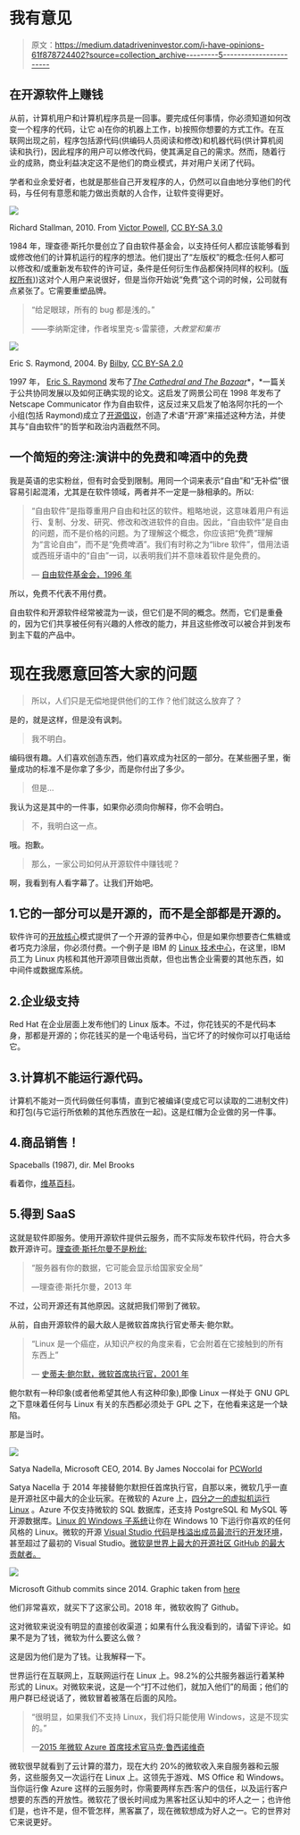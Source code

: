 # 我有意见

> 原文：<https://medium.datadriveninvestor.com/i-have-opinions-61f878724402?source=collection_archive---------5----------------------->

## 在开源软件上赚钱

从前，计算机用户和计算机程序员是一回事。要完成任何事情，你必须知道如何改变一个程序的代码，让它 a)在你的机器上工作，b)按照你想要的方式工作。在互联网出现之前，程序包括源代码(供编码人员阅读和修改)和机器代码(供计算机阅读和执行)，因此程序的用户可以修改代码，使其满足自己的需求。然而，随着行业的成熟，商业利益决定这不是他们的商业模式，并对用户关闭了代码。

学者和业余爱好者，也就是那些自己开发程序的人，仍然可以自由地分享他们的代码，与任何有意愿和能力做出贡献的人合作，让软件变得更好。

![](img/9908e0e7a2b09045468450cc68d4c8a6.png)

Richard Stallman, 2010\. From [Victor Powell](https://commons.wikimedia.org/wiki/User:Vicapowell39), [CC BY-SA 3.0](https://creativecommons.org/licenses/by-sa/3.0/deed.en)

1984 年，理查德·斯托尔曼创立了自由软件基金会，以支持任何人都应该能够看到或修改他们的计算机运行的程序的想法。他们提出了“左版权”的概念:任何人都可以修改和/或重新发布软件的许可证，条件是任何衍生作品都保持同样的权利。([版权所有](https://creativecommons.org/tag/some-rights-reserved/)))这对个人用户来说很好，但是当你开始说“免费”这个词的时候，公司就有点紧张了。它需要重塑品牌。

> “给足眼球，所有的 bug 都是浅的。”
> 
> ——李纳斯定律，作者埃里克·s·雷蒙德，*大教堂和集市*

![](img/7d76e88f2fb4bdec4639dc1d43e1116e.png)

Eric S. Raymond, 2004\. By [Bilby](https://commons.wikimedia.org/wiki/User:Bilby), [CC BY-SA 2.0](https://creativecommons.org/licenses/by-sa/2.0/deed.en)

1997 年， [Eric S. Raymond](http://www.catb.org/~esr/) 发布了[*The Cathedral and The Bazaar*](http://www.catb.org/~esr/writings/cathedral-bazaar/)*，*一篇关于公共协同发展以及如何正确实现的论文。这启发了网景公司在 1998 年发布了 Netscape Communicator 作为自由软件，这反过来又启发了帕洛阿尔托的一个小组(包括 Raymond)成立了[开源倡议](https://opensource.org/history)，创造了术语“开源”来描述这种方法，并使其与“自由软件”的哲学和政治内涵截然不同。

## 一个简短的旁注:演讲中的免费和啤酒中的免费

我是英语的忠实粉丝，但有时会受到限制。用同一个词来表示“自由”和“无补偿”很容易引起混淆，尤其是在软件领域，两者并不一定是一脉相承的。所以:

> “自由软件”是指尊重用户自由和社区的软件。粗略地说，这意味着用户有运行、复制、分发、研究、修改和改进软件的自由。因此，“自由软件”是自由的问题，而不是价格的问题。为了理解这个概念，你应该把“免费”理解为“言论自由”，而不是“免费啤酒”。我们有时称之为“libre 软件”，借用法语或西班牙语中的“自由”一词，以表明我们并不意味着软件是免费的。
> 
> — [自由软件基金会，1996 年](https://www.gnu.org/philosophy/free-sw.html)

所以，免费不代表不用付费。

自由软件和开源软件经常被混为一谈，但它们是不同的概念。然而，它们是重叠的，因为它们共享被任何有兴趣的人修改的能力，并且这些修改可以被合并到发布到主下载的产品中。

# 现在我愿意回答大家的问题

> 所以，人们只是无偿地提供他们的工作？他们就这么放弃了？

是的，就是这样，但是没有讽刺。

> 我不明白。

编码很有趣。人们喜欢创造东西，他们喜欢成为社区的一部分。在某些圈子里，衡量成功的标准不是你拿了多少，而是你付出了多少。

> 但是…

我认为这是其中的一件事，如果你必须向你解释，你不会明白。

> 不，我明白这一点。

哦。抱歉。

> 那么，一家公司如何从开源软件中赚钱呢？

啊，我看到有人看字幕了。让我们开始吧。

## 1.它的一部分可以是开源的，而不是全部都是开源的。

软件许可的[开放核心](https://opencores.org/)模式提供了一个开源的营养中心，但是如果你想要杏仁焦糖或者巧克力涂层，你必须付费。一个例子是 IBM 的 [Linux 技术中心](https://www.ibm.com/support/knowledgecenter/en/linuxonibm/liaab/ibmlinuxintro.htm)，在这里，IBM 员工为 Linux 内核和其他开源项目做出贡献，但也出售企业需要的其他东西，如中间件或数据库系统。

## 2.企业级支持

Red Hat 在企业层面上发布他们的 Linux 版本。不过，你花钱买的不是代码本身，那都是开源的；你花钱买的是一个电话号码，当它坏了的时候你可以打电话给它。

## 3.计算机不能运行源代码。

计算机不能对一页代码做任何事情，直到它被编译(变成它可以读取的二进制文件)和打包(与它运行所依赖的其他东西放在一起)。这是红帽为企业做的另一件事。

## 4.商品销售！

Spaceballs (1987), dir. Mel Brooks

看着你，[维基百科](https://store.wikimedia.org/)。

## 5.得到 SaaS

这就是软件即服务。使用开源软件提供云服务，而不实际发布软件代码，符合大多数开源许可。[理查德·斯托尔曼不是粉丝:](https://gigaom.com/2013/08/06/hactivist-richard-stallman-takes-on-proprietary-software-saas-and-open-source/)

> “服务器有你的数据，它可能会显示给国家安全局”
> 
> —理查德·斯托尔曼，2013 年

不过，公司开源还有其他原因。这就把我们带到了微软。

从前，自由开源软件的最大敌人是微软首席执行官史蒂夫·鲍尔默。

> “Linux 是一个癌症，从知识产权的角度来看，它会附着在它接触到的所有东西上”
> 
> — [史蒂夫·鲍尔默，微软首席执行官，2001 年](https://www.theregister.co.uk/2001/06/02/ballmer_linux_is_a_cancer/)

鲍尔默有一种印象(或者他希望其他人有这种印象),即像 Linux 一样处于 GNU GPL 之下意味着任何与 Linux 有关的东西都必须处于 GPL 之下，在他看来这是一个缺陷。

那是当时。

![](img/05d80d08815ee36728ec843aed1b9af1.png)

Satya Nadella, Microsoft CEO, 2014\. By James Noccolai for [PCWorld](https://www.pcworld.com/article/3142345/microsoft-doubles-down-on-linux-love-joins-foundation.html)

Satya Nacella 于 2014 年接替鲍尔默担任首席执行官，自那以来，微软几乎一直是开源社区中最大的企业玩家。在微软的 Azure 上，[四分之一的虚拟机运行 Linux](https://azure.microsoft.com/en-us/overview/choose-azure-opensource/) 。Azure 不仅支持微软的 SQL 数据库，还支持 PostgreSQL 和 MySQL 等开源数据库。[Linux 的 Windows 子系统](https://docs.microsoft.com/en-us/windows/wsl/faq)让你在 Windows 10 下运行你喜欢的任何风格的 Linux。微软的开源 [Visual Studio 代码](https://github.com/microsoft/vscode)是[栈溢出成员最流行的开发环境](https://insights.stackoverflow.com/survey/2019?utm_source=Iterable&utm_medium=email&utm_campaign=dev-survey-2019#technology-_-most-popular-development-environments)，甚至超过了最初的 Visual Studio。[微软是世界上最大的开源社区 GitHub 的最大贡献者。](https://www.infoworld.com/article/3253948/who-really-contributes-to-open-source.html)

![](img/2c750c06fc3006733ecb071c59aeab62.png)

Microsoft Github commits since 2014\. Graphic taken from [here](https://rcpmag.com/articles/2018/09/17/microsoft-open-source-shift.aspx?m=1)

他们非常喜欢，就买下了这家公司。2018 年，微软收购了 Github。

这对微软来说没有明显的直接创收渠道；如果有什么我没看到的，请留下评论。如果不是为了钱，微软为什么要这么做？

这是因为他们是为了钱。让我解释一下。

世界运行在互联网上，互联网运行在 Linux 上。98.2%的公共服务器运行着某种形式的 Linux。对微软来说，这是一个“打不过他们，就加入他们”的局面；他们的用户群已经说话了，微软冒着被落在后面的风险。

> “很明显，如果我们不支持 Linux，我们将只能使用 Windows，这是不现实的。”
> 
> —[2015 年微软 Azure 首席技术官马克·鲁西诺维奇](https://www.zdnet.com/article/mark-russinovich-the-microsoft-azure-cloud-and-open-source/)

微软很早就看到了云计算的潜力，现在大约 20%的微软收入来自服务器和云服务，这些服务又一次运行在 Linux 上。这领先于游戏、MS Office 和 Windows。当你运行像 Azure 这样的云服务时，你需要两样东西:客户的信任，以及运行客户想要的东西的开放性。微软花了很长时间成为黑客社区认知中的坏人之一；也许他们是，也许不是，但不管怎样，黑客赢了，现在微软想成为好人之一。它的世界对它来说更好。